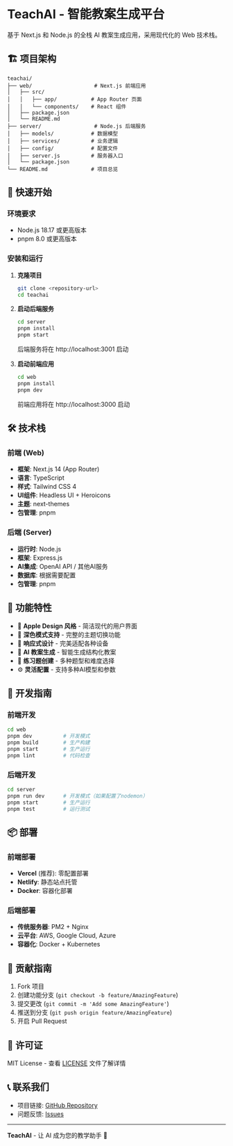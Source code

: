 # TeachAI - 智能教案生成平台

基于 Next.js 和 Node.js 的全栈 AI 教案生成应用，采用现代化的 Web 技术栈。

## 🏗️ 项目架构

```
teachai/
├── web/                    # Next.js 前端应用
│   ├── src/
│   │   ├── app/           # App Router 页面
│   │   └── components/    # React 组件
│   ├── package.json
│   └── README.md
├── server/                 # Node.js 后端服务
│   ├── models/            # 数据模型
│   ├── services/          # 业务逻辑
│   ├── config/            # 配置文件
│   ├── server.js          # 服务器入口
│   └── package.json
└── README.md              # 项目总览
```

## 🚀 快速开始

### 环境要求

- Node.js 18.17 或更高版本
- pnpm 8.0 或更高版本

### 安装和运行

1. **克隆项目**

   ```bash
   git clone <repository-url>
   cd teachai
   ```

2. **启动后端服务**

   ```bash
   cd server
   pnpm install
   pnpm start
   ```

   后端服务将在 http://localhost:3001 启动

3. **启动前端应用**
   ```bash
   cd web
   pnpm install
   pnpm dev
   ```
   前端应用将在 http://localhost:3000 启动

## 🛠️ 技术栈

### 前端 (Web)

- **框架**: Next.js 14 (App Router)
- **语言**: TypeScript
- **样式**: Tailwind CSS 4
- **UI组件**: Headless UI + Heroicons
- **主题**: next-themes
- **包管理**: pnpm

### 后端 (Server)

- **运行时**: Node.js
- **框架**: Express.js
- **AI集成**: OpenAI API / 其他AI服务
- **数据库**: 根据需要配置
- **包管理**: pnpm

## 📱 功能特性

- 🎨 **Apple Design 风格** - 简洁现代的用户界面
- 🌙 **深色模式支持** - 完整的主题切换功能
- 📱 **响应式设计** - 完美适配各种设备
- 🤖 **AI 教案生成** - 智能生成结构化教案
- 📝 **练习题创建** - 多种题型和难度选择
- ⚙️ **灵活配置** - 支持多种AI模型和参数

## 🔧 开发指南

### 前端开发

```bash
cd web
pnpm dev          # 开发模式
pnpm build        # 生产构建
pnpm start        # 生产运行
pnpm lint         # 代码检查
```

### 后端开发

```bash
cd server
pnpm run dev      # 开发模式（如果配置了nodemon）
pnpm start        # 生产运行
pnpm test         # 运行测试
```

## 📦 部署

### 前端部署

- **Vercel** (推荐): 零配置部署
- **Netlify**: 静态站点托管
- **Docker**: 容器化部署

### 后端部署

- **传统服务器**: PM2 + Nginx
- **云平台**: AWS, Google Cloud, Azure
- **容器化**: Docker + Kubernetes

## 🤝 贡献指南

1. Fork 项目
2. 创建功能分支 (`git checkout -b feature/AmazingFeature`)
3. 提交更改 (`git commit -m 'Add some AmazingFeature'`)
4. 推送到分支 (`git push origin feature/AmazingFeature`)
5. 开启 Pull Request

## 📄 许可证

MIT License - 查看 [LICENSE](LICENSE) 文件了解详情

## 📞 联系我们

- 项目链接: [GitHub Repository](https://github.com/your-username/teachai)
- 问题反馈: [Issues](https://github.com/your-username/teachai/issues)

---

**TeachAI** - 让 AI 成为您的教学助手 🚀
